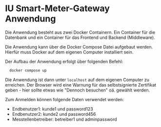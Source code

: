 # IU Smart-Meter-Gateway Anwendung

Die Anwendung besteht aus zwei Docker Containern.
Ein Container für die Datenbank und ein Container für das Frontend und Backend (Middleware).

Die Anwendung kann über die Docker Compose Datei aufgebaut werden.
Hierfür muss Docker auf dem eigenen Computer installiert sein.

Der Aufbau der Anwendung erfolgt über folgenden Befehl:
```bash
  docker compose up
```

Die Anwendung ist dann unter `localhost` auf dem eigenen Computer zu erreichen.
Der Browser wird eine Warnung für das selbstsignierte Zertifikat geben - hier sollte etwas wie "Dennoch besuchen" oä. gewählt werden.

Zum Anmelden können folgende Daten verwendet werden:
- Endbenutzer1: kunde1 und password123
- Endbenutzer2: kunde2 und password456
- Messtellenbetreiber: betreiber1 und adminpassword
